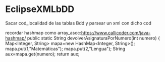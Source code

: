 # EclipseXMLbDD
Sacar cod_localidad de las tablas Bdd y parsear un xml con dicho cod

recordar hashmap como array_asoc:https://www.callicoder.com/java-hashmap/
public static String devolverAsignaturaPorNumero(int numero)
	{
		Map<Integer, String> mapa=new HashMap<Integer, String>();
		mapa.put(1,"Matemáticas");
		mapa.put(2,"Lengua");
		String aux=mapa.get(numero);
		return aux;
